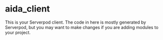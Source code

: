 # aida_client

This is your Serverpod client. The code in here is mostly generated by
Serverpod, but you may want to make changes if you are adding modules to your
project.
